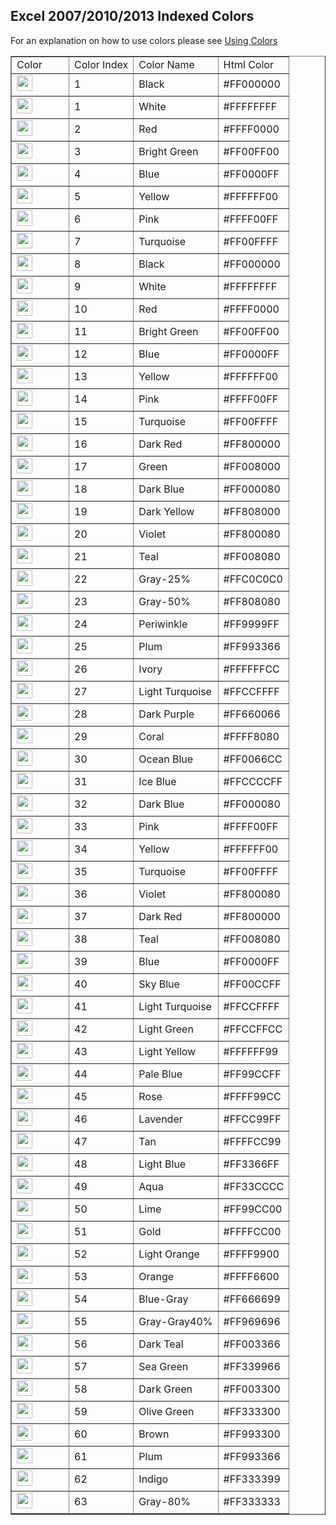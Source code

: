 ## Excel 2007/2010/2013 Indexed Colors
For an explanation on how to use colors please see [Using Colors](Using-Colors)
<table border="1">
<tbody>
<tr>
<td>Color</td><td>Color Index</td><td>Color Name</td><td>Html Color</td>
</tr>
<tr>
<td width="75px"><img width="25" height="25" src="https://dummyimage.com/1x1/000000/000000.png"/> </td><td>1</td><td>Black</td><td>#FF000000</td>
</tr>
<tr>
<td width="75px"><img width="25" height="25" src="https://dummyimage.com/1x1/ffffff/ffffff.png"/> </td><td>1</td><td>White</td><td>#FFFFFFFF</td>
</tr>
<tr>
<td width="75px"><img width="25" height="25" src="https://dummyimage.com/1x1/ff0000/ff0000.png"/> </td><td>2</td><td>Red</td><td>#FFFF0000</td>
</tr>
<tr>
<td width="75px"><img width="25" height="25" src="https://dummyimage.com/1x1/00ff00/00ff00.png"/> </td><td>3</td><td>Bright Green</td><td>#FF00FF00</td>
</tr>
<tr>
<td width="75px"><img width="25" height="25" src="https://dummyimage.com/1x1/0000ff/0000ff.png"/> </td><td>4</td><td>Blue</td><td>#FF0000FF</td>
</tr>
<tr>
<td width="75px"><img width="25" height="25" src="https://dummyimage.com/1x1/ffff00/ffff00.png"/> </td><td>5</td><td>Yellow</td><td>#FFFFFF00</td>
</tr>
<tr>
<td width="75px"><img width="25" height="25" src="https://dummyimage.com/1x1/ff00ff/ff00ff.png"/> </td><td>6</td><td>Pink</td><td>#FFFF00FF</td>
</tr>
<tr>
<td width="75px"><img width="25" height="25" src="https://dummyimage.com/1x1/00ffff/00ffff.png"/> </td><td>7</td><td>Turquoise</td><td>#FF00FFFF</td>
</tr>
<tr>
<td width="75px"><img width="25" height="25" src="https://dummyimage.com/1x1/000000/000000.png"/> </td><td>8</td><td>Black</td><td>#FF000000</td>
</tr>
<tr>
<td width="75px"><img width="25" height="25" src="https://dummyimage.com/1x1/ffffff/ffffff.png"/> </td><td>9</td><td>White</td><td>#FFFFFFFF</td>
</tr>
<tr>
<td width="75px"><img width="25" height="25" src="https://dummyimage.com/1x1/ff0000/ff0000.png"/> </td><td>10</td><td>Red</td><td>#FFFF0000</td>
</tr>
<tr>
<td width="75px"><img width="25" height="25" src="https://dummyimage.com/1x1/00ff00/00ff00.png"/> </td><td>11</td><td>Bright Green</td><td>#FF00FF00</td>
</tr>
<tr>
<td width="75px"><img width="25" height="25" src="https://dummyimage.com/1x1/0000ff/0000ff.png"/> </td><td>12</td><td>Blue</td><td>#FF0000FF</td>
</tr>
<tr>
<td width="75px"><img width="25" height="25" src="https://dummyimage.com/1x1/ffff00/ffff00.png"/> </td><td>13</td><td>Yellow</td><td>#FFFFFF00</td>
</tr>
<tr>
<td width="75px"><img width="25" height="25" src="https://dummyimage.com/1x1/ff00ff/ff00ff.png"/> </td><td>14</td><td>Pink</td><td>#FFFF00FF</td>
</tr>
<tr>
<td width="75px"><img width="25" height="25" src="https://dummyimage.com/1x1/00ffff/00ffff.png"/> </td><td>15</td><td>Turquoise</td><td>#FF00FFFF</td>
</tr>
<tr>
<td width="75px"><img width="25" height="25" src="https://dummyimage.com/1x1/800000/800000.png"/> </td><td>16</td><td>Dark Red</td><td>#FF800000</td>
</tr>
<tr>
<td width="75px"><img width="25" height="25" src="https://dummyimage.com/1x1/008000/008000.png"/> </td><td>17</td><td>Green</td><td>#FF008000</td>
</tr>
<tr>
<td width="75px"><img width="25" height="25" src="https://dummyimage.com/1x1/000080/000080.png"/> </td><td>18</td><td>Dark Blue</td><td>#FF000080</td>
</tr>
<tr>
<td width="75px"><img width="25" height="25" src="https://dummyimage.com/1x1/808000/808000.png"/> </td><td>19</td><td>Dark Yellow</td><td>#FF808000</td>
</tr>
<tr>
<td width="75px"><img width="25" height="25" src="https://dummyimage.com/1x1/800080/800080.png"/> </td><td>20</td><td>Violet</td><td>#FF800080</td>
</tr>
<tr>
<td width="75px"><img width="25" height="25" src="https://dummyimage.com/1x1/008080/008080.png"/> </td><td>21</td><td>Teal</td><td>#FF008080</td>
</tr>
<tr>
<td width="75px"><img width="25" height="25" src="https://dummyimage.com/1x1/c0c0c0/c0c0c0.png"/> </td><td>22</td><td>Gray-25%</td><td>#FFC0C0C0</td>
</tr>
<tr>
<td width="75px"><img width="25" height="25" src="https://dummyimage.com/1x1/808080/808080.png"/> </td><td>23</td><td>Gray-50%</td><td>#FF808080</td>
</tr>
<tr>
<td width="75px"><img width="25" height="25" src="https://dummyimage.com/1x1/9999ff/9999ff.png"/> </td><td>24</td><td>Periwinkle</td><td>#FF9999FF</td>
</tr>
<tr>
<td width="75px"><img width="25" height="25" src="https://dummyimage.com/1x1/993366/993366.png"/> </td><td>25</td><td>Plum</td><td>#FF993366</td>
</tr>
<tr>
<td width="75px"><img width="25" height="25" src="https://dummyimage.com/1x1/ffffcc/ffffcc.png"/> </td><td>26</td><td>Ivory</td><td>#FFFFFFCC</td>
</tr>
<tr>
<td width="75px"><img width="25" height="25" src="https://dummyimage.com/1x1/ccffff/ccffff.png"/> </td><td>27</td><td>Light Turquoise</td><td>#FFCCFFFF</td>
</tr>
<tr>
<td width="75px"><img width="25" height="25" src="https://dummyimage.com/1x1/660066/660066.png"/> </td><td>28</td><td>Dark Purple</td><td>#FF660066</td>
</tr>
<tr>
<td width="75px"><img width="25" height="25" src="https://dummyimage.com/1x1/ff8080/ff8080.png"/> </td><td>29</td><td>Coral</td><td>#FFFF8080</td>
</tr>
<tr>
<td width="75px"><img width="25" height="25" src="https://dummyimage.com/1x1/0066cc/0066cc.png"/> </td><td>30</td><td>Ocean Blue</td><td>#FF0066CC</td>
</tr>
<tr>
<td width="75px"><img width="25" height="25" src="https://dummyimage.com/1x1/ccccff/ccccff.png"/> </td><td>31</td><td>Ice Blue</td><td>#FFCCCCFF</td>
</tr>
<tr>
<td width="75px"><img width="25" height="25" src="https://dummyimage.com/1x1/000080/000080.png"/> </td><td>32</td><td>Dark Blue</td><td>#FF000080</td>
</tr>
<tr>
<td width="75px"><img width="25" height="25" src="https://dummyimage.com/1x1/ff00ff/ff00ff.png"/> </td><td>33</td><td>Pink</td><td>#FFFF00FF</td>
</tr>
<tr>
<td width="75px"><img width="25" height="25" src="https://dummyimage.com/1x1/ffff00/ffff00.png"/> </td><td>34</td><td>Yellow</td><td>#FFFFFF00</td>
</tr>
<tr>
<td width="75px"><img width="25" height="25" src="https://dummyimage.com/1x1/00ffff/00ffff.png"/> </td><td>35</td><td>Turquoise</td><td>#FF00FFFF</td>
</tr>
<tr>
<td width="75px"><img width="25" height="25" src="https://dummyimage.com/1x1/800080/800080.png"/> </td><td>36</td><td>Violet</td><td>#FF800080</td>
</tr>
<tr>
<td width="75px"><img width="25" height="25" src="https://dummyimage.com/1x1/800000/800000.png"/> </td><td>37</td><td>Dark Red</td><td>#FF800000</td>
</tr>
<tr>
<td width="75px"><img width="25" height="25" src="https://dummyimage.com/1x1/008080/008080.png"/> </td><td>38</td><td>Teal</td><td>#FF008080</td>
</tr>
<tr>
<td width="75px"><img width="25" height="25" src="https://dummyimage.com/1x1/0000ff/0000ff.png"/> </td><td>39</td><td>Blue</td><td>#FF0000FF</td>
</tr>
<tr>
<td width="75px"><img width="25" height="25" src="https://dummyimage.com/1x1/00ccff/00ccff.png"/> </td><td>40</td><td>Sky Blue</td><td>#FF00CCFF</td>
</tr>
<tr>
<td width="75px"><img width="25" height="25" src="https://dummyimage.com/1x1/ccffff/ccffff.png"/> </td><td>41</td><td>Light Turquoise</td><td>#FFCCFFFF</td>
</tr>
<tr>
<td width="75px"><img width="25" height="25" src="https://dummyimage.com/1x1/ccffcc/ccffcc.png"/> </td><td>42</td><td>Light Green</td><td>#FFCCFFCC</td>
</tr>
<tr>
<td width="75px"><img width="25" height="25" src="https://dummyimage.com/1x1/ffff99/ffff99.png"/> </td><td>43</td><td>Light Yellow</td><td>#FFFFFF99</td>
</tr>
<tr>
<td width="75px"><img width="25" height="25" src="https://dummyimage.com/1x1/99ccff/99ccff.png"/> </td><td>44</td><td>Pale Blue</td><td>#FF99CCFF</td>
</tr>
<tr>
<td width="75px"><img width="25" height="25" src="https://dummyimage.com/1x1/ff99cc/ff99cc.png"/> </td><td>45</td><td>Rose</td><td>#FFFF99CC</td>
</tr>
<tr>
<td width="75px"><img width="25" height="25" src="https://dummyimage.com/1x1/cc99ff/cc99ff.png"/> </td><td>46</td><td>Lavender</td><td>#FFCC99FF</td>
</tr>
<tr>
<td width="75px"><img width="25" height="25" src="https://dummyimage.com/1x1/ffcc99/ffcc99.png"/> </td><td>47</td><td>Tan</td><td>#FFFFCC99</td>
</tr>
<tr>
<td width="75px"><img width="25" height="25" src="https://dummyimage.com/1x1/3366ff/3366ff.png"/> </td><td>48</td><td>Light Blue</td><td>#FF3366FF</td>
</tr>
<tr>
<td width="75px"><img width="25" height="25" src="https://dummyimage.com/1x1/33cccc/33cccc.png"/> </td><td>49</td><td>Aqua</td><td>#FF33CCCC</td>
</tr>
<tr>
<td width="75px"><img width="25" height="25" src="https://dummyimage.com/1x1/99cc00/99cc00.png"/> </td><td>50</td><td>Lime</td><td>#FF99CC00</td>
</tr>
<tr>
<td width="75px"><img width="25" height="25" src="https://dummyimage.com/1x1/ffcc00/ffcc00.png"/> </td><td>51</td><td>Gold</td><td>#FFFFCC00</td>
</tr>
<tr>
<td width="75px"><img width="25" height="25" src="https://dummyimage.com/1x1/ff9900/ff9900.png"/> </td><td>52</td><td>Light Orange</td><td>#FFFF9900</td>
</tr>
<tr>
<td width="75px"><img width="25" height="25" src="https://dummyimage.com/1x1/ff6600/ff6600.png"/> </td><td>53</td><td>Orange</td><td>#FFFF6600</td>
</tr>
<tr>
<td width="75px"><img width="25" height="25" src="https://dummyimage.com/1x1/666699/666699.png"/> </td><td>54</td><td>Blue-Gray</td><td>#FF666699</td>
</tr>
<tr>
<td width="75px"><img width="25" height="25" src="https://dummyimage.com/1x1/969696/969696.png"/> </td><td>55</td><td>Gray-Gray40%</td><td>#FF969696</td>
</tr>
<tr>
<td width="75px"><img width="25" height="25" src="https://dummyimage.com/1x1/003366/003366.png"/> </td><td>56</td><td>Dark Teal</td><td>#FF003366</td>
</tr>
<tr>
<td width="75px"><img width="25" height="25" src="https://dummyimage.com/1x1/339966/339966.png"/> </td><td>57</td><td>Sea Green</td><td>#FF339966</td>
</tr>
<tr>
<td width="75px"><img width="25" height="25" src="https://dummyimage.com/1x1/003300/003300.png"/> </td><td>58</td><td>Dark Green</td><td>#FF003300</td>
</tr>
<tr>
<td width="75px"><img width="25" height="25" src="https://dummyimage.com/1x1/333300/333300.png"/> </td><td>59</td><td>Olive Green</td><td>#FF333300</td>
</tr>
<tr>
<td width="75px"><img width="25" height="25" src="https://dummyimage.com/1x1/993300/993300.png"/> </td><td>60</td><td>Brown</td><td>#FF993300</td>
</tr>
<tr>
<td width="75px"><img width="25" height="25" src="https://dummyimage.com/1x1/993366/993366.png"/> </td><td>61</td><td>Plum</td><td>#FF993366</td>
</tr>
<tr>
<td width="75px"><img width="25" height="25" src="https://dummyimage.com/1x1/333399/333399.png"/> </td><td>62</td><td>Indigo</td><td>#FF333399</td>
</tr>
<tr>
<td width="75px"><img width="25" height="25" src="https://dummyimage.com/1x1/333333/333333.png"/> </td><td>63</td><td>Gray-80%</td><td>#FF333333</td>
</tr>
</tbody>
</table>
